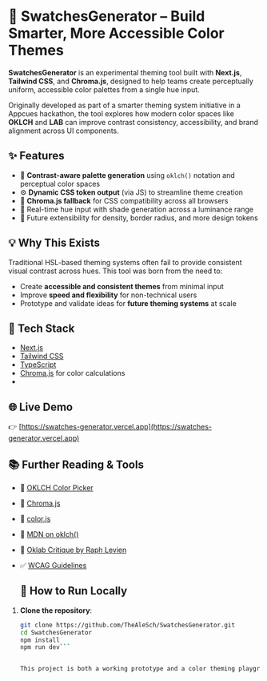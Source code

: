 # 🎨 SwatchesGenerator – Build Smarter, More Accessible Color Themes

**SwatchesGenerator** is an experimental theming tool built with **Next.js**, **Tailwind CSS**, and **Chroma.js**, designed to help teams create perceptually uniform, accessible color palettes from a single hue input.

Originally developed as part of a smarter theming system initiative in a Appcues hackathon, the tool explores how modern color spaces like **OKLCH** and **LAB** can improve contrast consistency, accessibility, and brand alignment across UI components.


## ✨ Features

- 🎯 **Contrast-aware palette generation** using `oklch()` notation and perceptual color spaces  
- ⚙️ **Dynamic CSS token output** (via JS) to streamline theme creation  
- 🧪 **Chroma.js fallback** for CSS compatibility across all browsers  
- 🌈 Real-time hue input with shade generation across a luminance range  
- 📐 Future extensibility for density, border radius, and more design tokens  

## 💡 Why This Exists

Traditional HSL-based theming systems often fail to provide consistent visual contrast across hues. This tool was born from the need to:

- Create **accessible and consistent themes** from minimal input  
- Improve **speed and flexibility** for non-technical users  
- Prototype and validate ideas for **future theming systems** at scale  

## 🧰 Tech Stack

- [Next.js](https://nextjs.org/)
- [Tailwind CSS](https://tailwindcss.com/)
- [TypeScript](https://www.typescriptlang.org/)
- [Chroma.js](https://gka.github.io/chroma.js/) for color calculations
- 
## 🌐 Live Demo

👉 [https://swatches-generator.vercel.app](https://swatches-generator.vercel.app)

## 📚 Further Reading & Tools

- 🎨 [OKLCH Color Picker](https://oklch.com/)
- 🌈 [Chroma.js](https://gka.github.io/chroma.js/)
- 🧠 [color.js](https://colorjs.io/)
- 📘 [MDN on oklch()](https://developer.mozilla.org/en-US/docs/Web/CSS/color_value/oklch)
- 📝 [Oklab Critique by Raph Levien](https://raphlinus.github.io/color/2021/01/18/oklab-critique.html)
- ✅ [WCAG Guidelines](https://www.w3.org/WAI/standards-guidelines/wcag/)

  ## 🚀 How to Run Locally

1. **Clone the repository**:

   ```bash
   git clone https://github.com/TheAleSch/SwatchesGenerator.git
   cd SwatchesGenerator
   npm install
   npm run dev```


   This project is both a working prototype and a color theming playground. Fork it, experiment, and help design a more accessible web.
